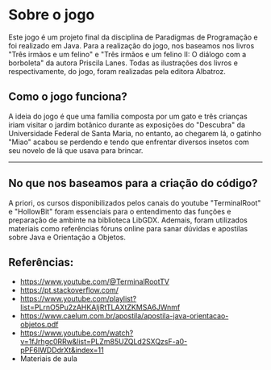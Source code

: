 # Sobre o jogo

Este jogo é um projeto final da disciplina de Paradigmas de Programação e foi realizado em Java. Para a realização do jogo, nos baseamos nos livros "Três irmãos e um felino" e "Três irmãos e um felino II: O diálogo com a borboleta" da autora Priscila Lanes. Todas as ilustrações dos livros e respectivamente, do jogo, foram realizadas pela editora Albatroz.

## Como o jogo funciona?

A ideia do jogo é que uma família composta por um gato e três crianças iriam visitar o jardim botânico durante as exposições do "Descubra" da Universidade Federal de Santa Maria, no entanto, ao chegarem lá, o gatinho "Miao" acabou se perdendo e tendo que enfrentar diversos insetos com seu novelo de lã que usava para brincar.

---

No que nos baseamos para a criação do código?
------------------------------------------------

A priori, os cursos disponibilizados pelos canais do youtube "TerminalRoot" e "HollowBit" foram essenciais para o entendimento das funções e preparação de ambinte na biblioteca LibGDX.  Ademais, foram utilizados materiais como referências fóruns online para sanar dúvidas e apostilas sobre Java e Orientação a Objetos.


## Referências:

- https://www.youtube.com/@TerminalRootTV
- https://pt.stackoverflow.com/
- https://www.youtube.com/playlist?list=PLrnO5Pu2zAHKAIjRtTLAXtZKMSA6JWnmf
- https://www.caelum.com.br/apostila/apostila-java-orientacao-objetos.pdf
- https://www.youtube.com/watch?v=1fJrhgc0RRw&list=PLZm85UZQLd2SXQzsF-a0-pPF6IWDDdrXt&index=11
- Materiais de aula
